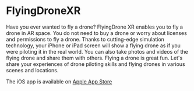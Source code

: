 # FlyingDroneXR

Have you ever wanted to fly a drone? FlyingDrone XR enables you to fly a drone in AR space. You do not need to buy a drone or worry about licenses and permissions to fly a drone. Thanks to cutting-edge simulation technology, your iPhone or iPad screen will show a flying drone as if you were piloting it in the real world. You can also take photos and videos of the flying drone and share them with others. Flying a drone is great fun. Let's share your experiences of drone piloting skills and flying drones in various scenes and locations.

The iOS app is available on [Apple App Store](https://l.messenger.com/l.php?u=https%3A%2F%2Fapps.apple.com%2Fjp%2Fapp%2Fflyingdrone-xr%2Fid6448713489&h=AT09kYnqZbEzLFgjdPdYCHsXvy8FIr6M8dYcowGH3oRx99IrRIKAoPO_p9J1TOeAoTTRPKFN7gLNo1qwQ2rCsBBnYAikL9ocBjptLqTTQNyeTy30WJrrTxn73aeeDM7PC2hamGGm)
